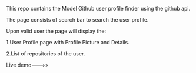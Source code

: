 This repo contains the Model Github user profile finder using the github api.

The page consists of search bar to search the user profile.

Upon valid user the page will display the:

1.User Profile page with Profile Picture and Details.

2.List of repositories of the user.

Live demo--->> 